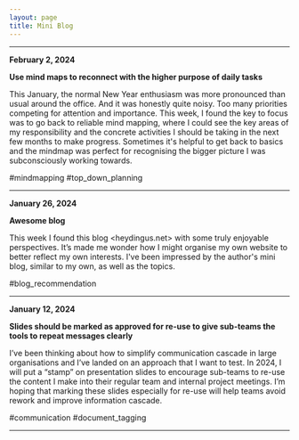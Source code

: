 ```yaml
---
layout: page
title: Mini Blog
---
```


---

**February 2, 2024**

**Use mind maps to reconnect with the higher purpose of daily tasks**

This January, the normal New Year enthusiasm was more pronounced than usual around the office. And it was honestly quite noisy. Too many priorities competing for attention and importance. This week, I found the key to focus was to go back to reliable mind mapping, where I could see the key areas of my responsibility and the concrete activities I should be taking in the next few months to make progress. Sometimes it's helpful to get back to basics and the mindmap was perfect for recognising the bigger picture I was subconsciously working towards.

#mindmapping #top_down_planning

---

**January 26, 2024**

**Awesome blog**

This week I found this blog <heydingus.net> with some truly enjoyable perspectives. It’s made me wonder how I might organise my own website to better reflect my own interests. I've been impressed by the author's mini blog, similar to my own, as well as the topics.

#blog_recommendation

---

**January 12, 2024**

**Slides should be marked as approved for re-use to give sub-teams the tools to repeat messages clearly**

I’ve been thinking about how to simplify communication cascade in large organisations and I’ve landed on an approach that I want to test. In 2024, I will put a “stamp” on presentation slides to encourage sub-teams to re-use the content I make into their regular team and internal project meetings. I’m hoping that marking these slides especially for re-use will help teams avoid rework and improve information cascade.

#communication #document_tagging

---
